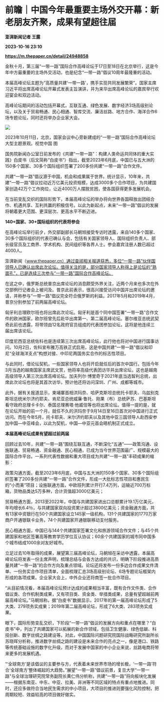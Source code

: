 # 前瞻｜中国今年最重要主场外交开幕：新老朋友齐聚，成果有望超往届
**澎湃新闻记者 王露**

**2023-10-16 23:10**

**https://m.thepaper.cn/detail/24948858**

金秋十月，第三届“一带一路”国际合作高峰论坛于17日至18日在北京举行，这是今年中方最重要的主场外交活动，也是纪念“一带一路”倡议10周年最隆重的活动。

本届高峰论坛主题为“高质量共建‘一带一路’，携手实现共同发展繁荣”。国家主席习近平将出席高峰论坛开幕式发表主旨演讲，并为来华出席高峰论坛的嘉宾举行欢迎宴会和双边活动。

高峰论坛期间的活动包括开幕式，互联互通、绿色发展、数字经济3场高级别论坛，以及关于贸易畅通、民心相通、智库交流、廉洁丝路、地方合作、海洋合作6场专题论坛，同时还将举办企业家大会。

![](https://imagecloud.thepaper.cn/thepaper/image/274/320/347.jpg)

2023年10月11日，北京，国家会议中心旁新建成的“一带一路”国际合作高峰论坛大型主题景观。视觉中国 图

国务院新闻办公室日前发布的《共建“一带一路”：构建人类命运共同体的重大实践》白皮书（后文简称“白皮书”）指出，截至2023年6月底，中国已与五大洲的150多个国家、30多个国际组织签署了200多份共建“一带一路”合作文件。

共建“一带一路”倡议源于中国，机会和成果属于世界。统计显示，10年来，共建“一带一路”倡议拉动近万亿美元投资规模，达成3000多个合作项目，为共建国家创造42万个工作岗位，让近4000万人摆脱贫困，使各国获得更多发展机会。

在当前变乱交织的国际形势下，本届高峰论坛的举办将向世界各国释放出团结合作、机遇共享、互利共赢的积极信号。以此为新起点，未来“一带一路”倡议的发展将朝着更大范围、更深层次、更高水平不断迈进。

**140+国家、30+国际组织的代表将参会**

在高峰论坛举行前夕，外交部副部长马朝旭接受专访时透露，来自140多个国家、30多个国际组织的代表已确认与会，包括有关国家领导人、国际组织负责人、部长级官员及工商界、学术机构、民间组织等各界人士。参会嘉宾注册人数已超过4000人。

澎湃新闻（www.thepaper.cn）通过查阅相关报道获悉，多位“一带一路”伙伴国领导人已确认出席此次论坛。值得关注的是，部分国家领导人称得上是论坛的“熟面孔”，已是连续三次参与“一带一路”国际合作高峰论坛。

在这之中，俄罗斯总统普京出席论坛的消息颇受外界关注，近两个月来也多次在外交部例行记者会上被问及。普京此前表示，很高兴接受访问中国并出席论坛的邀请，并称参与“一带一路”倡议完全符合俄罗斯的利益。2017年5月和2019年4月，普京分别参加了前两届高峰论坛。

匈牙利总理欧尔班也将出席此次论坛。匈牙利是首个同中国签署“一带一路”合作文件的欧洲国家，欧尔班曾先后赴华出席第一、第二届高峰论坛。塞尔维亚总统武契奇此前也透露，将带领由12名政府官员组成的代表团参加论坛，这将是他连续三届出席该论坛。

印度尼西亚总统佐科也是连续第三次出席高峰论坛，此行他也将对中国进行国事访问。10月2日，佐科宣布雅万高铁正式启用，这是中国共建“一带一路”倡议和印尼“全球海洋支点”构想对接、中印尼两国务实合作的标志性项目。

与此同时，借论坛契机，一些国家领导人也将开启就任后的首次中国行。包括今年3月当选的越南国家主席武文赏，他将率高级代表团访华并出席论坛，这也是越南高级领导人第三次出席高峰论坛。加夫列尔·博里奇于2021年底当选智利总统，出席此次论坛也将是其首次访华，预计他还将访问深圳、广州、成都等城市。

此外，据有关报道显示，柬埔寨首相洪玛奈、哈萨克斯坦总统托卡耶夫、乌兹别克斯坦总统米尔济约耶夫、肯尼亚总统威廉·鲁托、刚果（布）总统萨苏、巴基斯坦看守政府总理卡卡尔、泰国总理赛塔·他威信等也将出席论坛。值得一提的是，就在论坛开始的前一个月，就任不久的洪玛奈于9月14日至16日首次对中国进行正式访问。而在今年5月，托卡耶夫、米尔济约耶夫以及其他中亚三国领导人赴西安参加中国—中亚峰会，以此为契机，中国—中亚元首会晤机制正式成立。

**本届高峰论坛成果有望超过前两届**

回顾过去10年，共建“一带一路”围绕互联互通，不断深化“五通”——政策沟通、设施联通、贸易畅通、资金融通、民心相通，已成为当今世界范围最广、规模最大的国际合作平台。一系列代表性数据和重大项目成为共建“一带一路”丰硕成果的缩影：

政策沟通方面，截至2023年6月底，中国与五大洲的150多个国家、30多个国际组织签署了200多份共建“一带一路”合作文件，形成一大批标志性项目和惠民生的“小而美”项目；设施联通方面，中欧班列累计开行7.4万列，运输近700万标箱，货物品类达5万多种，合计货值超3000亿美元；

贸易畅通方面，2013至2022年，中国与共建国家进出口总额累计19.1万亿美元，年均增长6.4％，与共建国家双向投资累计超过3800亿美元；资金融通方面，共有13家中资银行在50个共建国家设立145家一级机构，131个共建国家的1770万家商户开通银联卡业务，74个共建国家开通银联移动支付服务。

民心相通方面，中国已与144个共建国家签署文化和旅游领域合作文件；与45个共建国家和地区签署高等教育学历学位互认协议；60余个共建国家的城市同中国多个城市结成1000余对友好城市。

立足过去10年取得的成果，展望第三届高峰论坛，马朝旭在采访中透露，本届高峰论坛将发表一份主席声明，梳理总结与会各方达成的共识，明确下阶段推进高质量共建“一带一路”的合作方向及重点领域。论坛还将发布一份多边合作成果文件清单、一份务实合作项目清单，全面梳理汇总3场高级别论坛、6场专题论坛框架内形成的各项成果。企业家大会上，中外企业还将商签一批合作项目。

“从目前情况看，本届高峰论坛预计达成的成果相当丰富，既有合作文件类、合作倡议类、合作机制类成果，又有项目类、资金类、举措类成果，总量有望超越前两届高峰论坛。”马朝旭称。据“白皮书”数据显示，2017年的第一届高峰论坛形成了5大类、279项务实成果；2019年第二届高峰论坛，形成了6大类、283项务实成果。

眼下，国际形势变乱交织，下阶段“一带一路”倡议的发展方向和重点在哪里？“白皮书”中，列出了共建国家可以拓展的新合作领域，包括卫生健康、绿色低碳、科技创新、数字丝绸之路建设等。对此，中国国际问题研究院国际战略研究所副所长苏晓晖分析称，推进数字丝绸之路的建设是未来合作的亮点之一，像是港口、铁路等传统基础设施的数字化升级，而对于发展中国家的中小企业来说，丝路电商将带来更多的发展机遇。

“‘全球南方’是该倡议的主要参与方，代表着未来世界市场的增长极，‘一带一路’符合‘全球南方’整体崛起的大趋势。”展望“一带一路”倡议前景，复旦大学“一带一路”与全球治理研究院常务副院长黄仁伟分析称，共建“一带一路”将向板块化发展——根据东南亚、中东、中亚、拉美、非洲等不同区域的特点有重点地推进。同时，还应多做符合当地民生需求的中小项目，大项目的推进则要强化风险控制，把周期较短、效益较高的项目做好做实。